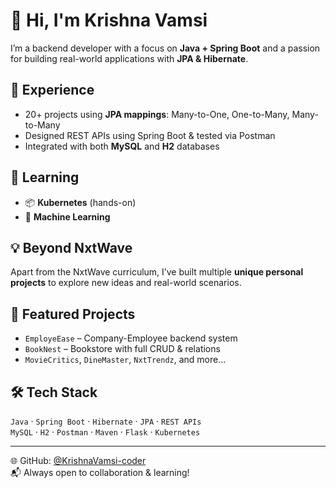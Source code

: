 # 👋 Hi, I'm Krishna Vamsi

I’m a backend developer with a focus on **Java + Spring Boot** and a passion for building real-world applications with **JPA & Hibernate**.

## 📘 Experience
- 20+ projects using **JPA mappings**: Many-to-One, One-to-Many, Many-to-Many
- Designed REST APIs using Spring Boot & tested via Postman
- Integrated with both **MySQL** and **H2** databases

## 🧠 Learning
- 📦 **Kubernetes** (hands-on)
- 🧠 **Machine Learning**

## 💡 Beyond NxtWave
Apart from the NxtWave curriculum, I’ve built multiple **unique personal projects** to explore new ideas and real-world scenarios.

## 📂 Featured Projects
- `EmployeEase` – Company-Employee backend system
- `BookNest` – Bookstore with full CRUD & relations
- `MovieCritics`, `DineMaster`, `NxtTrendz`, and more…

## 🛠️ Tech Stack
`Java` · `Spring Boot` · `Hibernate` · `JPA` · `REST APIs`  
`MySQL` · `H2` · `Postman` · `Maven` · `Flask` · `Kubernetes`

---

🌐 GitHub: [@KrishnaVamsi-coder](https://github.com/KrishnaVamsi-coder)  
📬 Always open to collaboration & learning!
